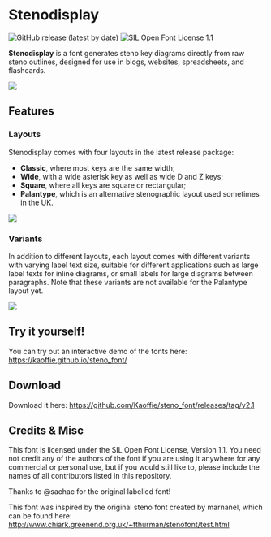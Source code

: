 # Stenodisplay 

![GitHub release (latest by date)](https://img.shields.io/github/v/release/kaoffie/steno_font)
![SIL Open Font License 1.1](https://img.shields.io/badge/license-OFL--1.1-green)

**Stenodisplay** is a font generates steno key diagrams directly from raw steno outlines, designed for use in blogs, websites, spreadsheets, and flashcards.

![](https://user-images.githubusercontent.com/30435273/146593219-390f8b35-a9f5-4cd3-a11d-f4dc2ba216da.png)

## Features

### Layouts

Stenodisplay comes with four layouts in the latest release package: 
- **Classic**, where most keys are the same width;
- **Wide**, with a wide asterisk key as well as wide D and Z keys;
- **Square**, where all keys are square or rectangular;
- **Palantype**, which is an alternative stenographic layout used sometimes in the UK.

![](https://user-images.githubusercontent.com/30435273/146593270-25b7d32a-f6f9-4571-86ae-1350a47fa130.png)

### Variants

In addition to different layouts, each layout comes with different variants with varying label text size, suitable for different applications such as large label texts for inline diagrams, or small labels for large diagrams between paragraphs. Note that these variants are not available for the Palantype layout yet.

![](https://user-images.githubusercontent.com/30435273/146593308-5947ca58-7081-4cb0-af2b-3d227972499d.png)

## Try it yourself!

You can try out an interactive demo of the fonts here: https://kaoffie.github.io/steno_font/

## Download

Download it here: https://github.com/Kaoffie/steno_font/releases/tag/v2.1


## Credits & Misc

This font is licensed under the SIL Open Font License, Version 1.1. You need not credit any of the authors of the font if you are using it anywhere for any commercial or personal use, but if you would still like to, please include the names of all contributors listed in this repository.

Thanks to @sachac for the original labelled font!

This font was inspired by the original steno font created by marnanel, which can be found here: http://www.chiark.greenend.org.uk/~tthurman/stenofont/test.html

